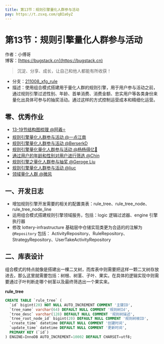 ```yaml
---
title: 第13节：规则引擎量化人群参与活动
pay: https://t.zsxq.com/qBIa6yZ
---
```


# 第13节：规则引擎量化人群参与活动

作者：小傅哥
<br/>博客：[https://bugstack.cn](https://bugstack.cn)

>沉淀、分享、成长，让自己和他人都能有所收获！

- 分支：[211008_xfg_rule](https://gitcode.net/KnowledgePlanet/Lottery/-/tree/211008_xfg_rule) 
- 描述：使用组合模式搭建用于量化人群的规则引擎，用于用户参与活动之前，通过规则引擎过滤性别、年龄、首单消费、消费金额、忠实用户等各类身份来量化出具体可参与的抽奖活动。通过这样的方式控制运营成本和精细化运营。

## 零、优秀作业

- [13-19节结构图梳理 @阿羲⭐️](https://t.zsxq.com/06fufyrzn)
- [规则引擎量化人群参与活动 @一点江南](https://t.zsxq.com/06euz3zVj)
- [规则引擎量化人群参与活动 @BerserkD](https://t.zsxq.com/066iQZJYN)
- [规则引擎量化量化人群参与活动 @杨杨得亿🙉](https://t.zsxq.com/06vRFEA6u)
- [通过用户的年龄和性别对用户进行筛选 @Chin](https://t.zsxq.com/06ayB6Iyv)
- [规则引擎之量化人群参与抽奖 @Geroge Liu](https://t.zsxq.com/06ieyzNbQ)
- [规则引擎量化人群参与活动 @liuc](https://t.zsxq.com/067MJqnQ7)
- [领域量化人群 @微风](https://t.zsxq.com/06FqbyFM3)

## 一、开发日志

- 增加规则引擎开发需要的相关的配置类表：rule_tree、rule_tree_node、rule_tree_node_line
- 运用组合模式搭建规则引擎领域服务，包括：logic 逻辑过滤器、engine 引擎执行器
- 修改 lottery-infrastructure 基础层中仓储实现类更为合适的的注解为 `@Repository` 包括： ActivityRepository、RuleRepository、StrategyRepository、UserTakeActivityRepository

## 二、库表设计

组合模式的特点就像是搭建出一棵二叉树，而库表中则需要把这样一颗二叉树存放进去，那么这里就需要包括：树根、树茎、子叶、果实。在具体的逻辑实现中则需要通过子叶判断走哪个树茎以及最终筛选出一个果实来。

**rule_tree**

```sql
CREATE TABLE `rule_tree` (
  `id` bigint(20) NOT NULL AUTO_INCREMENT COMMENT '主键ID',
  `tree_name` varchar(64) DEFAULT NULL COMMENT '规则树Id',
  `tree_desc` varchar(128) DEFAULT NULL COMMENT '规则树描述',
  `tree_root_node_id` bigint(20) DEFAULT NULL COMMENT '规则树根ID',
  `create_time` datetime DEFAULT NULL COMMENT '创建时间',
  `update_time` datetime DEFAULT NULL COMMENT '更新时间',
  PRIMARY KEY (`id`)
) ENGINE=InnoDB AUTO_INCREMENT=10002 DEFAULT CHARSET=utf8;
```